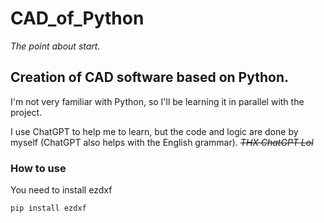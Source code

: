 # CAD_of_Python
*The point about start.*

## Creation of CAD software based on Python.
I'm not very familiar with Python, so I'll be learning it in parallel with the project.

I use ChatGPT to help me to learn, but the code and logic are done by myself (ChatGPT also helps with the English grammar). ~~*THX ChatGPT Lol*~~

### How to use
You need to install ezdxf

```
pip install ezdxf
```

